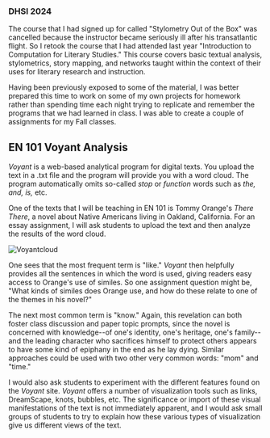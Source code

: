 ### DHSI 2024

The course that I had signed up for called "Stylometry Out of the Box" was cancelled because the instructor became seriously ill after his transatlantic flight.
So I retook the course that I had attended last year "Introduction to Computation for Literary Studies." This course covers basic textual analysis, stylometrics, story mapping, and networks taught within the context of their uses for literary research and instruction.

Having been previously exposed to some of the material, I was better prepared this time to work on some of my own projects for homework rather than spending time each night trying to replicate and remember the programs that we had learned in class. I was able to create a couple of assignments for my Fall classes.

## EN 101 Voyant Analysis

*Voyant* is a web-based analytical program for digital texts. You upload the text in a .txt file and the program will provide you with a word cloud. The program automatically omits so-called *stop* or *function* words such as *the,* *and,* *is,* etc.


One of the texts that I will be teaching in EN 101 is Tommy Orange's *There There*, a novel about Native Americans living in Oakland, California. For an essay assignment, I will ask students to upload the text and then analyze the results of the word cloud.

![Voyantcloud](https://photos.app.goo.gl/b9DznfEjUapuK4NGA)



One sees that the most frequent term is "like." *Voyant* then helpfully provides all the sentences in which the word is used, giving readers easy access to Orange's use of similes. So one assignment question might be, "What kinds of similes does Orange use, and how do these relate to one of the themes in his novel?"

The next most common term is "know."  Again, this revelation can both foster class discussion and paper topic prompts, since the novel is concerned with knowledge--of one's identity, one's heritage, one's family--and the leading character who sacrifices himself to protect others appears to have some kind of epiphany in the end as he lay dying. Similar approaches could be used with two other very common words: "mom" and "time."

I would also ask students to experiment with the different features found on the *Voyant* site. *Voyant* offers a number of visualization tools such as links, DreamScape, knots, bubbles, etc. The significance or import of these visual manifestations of the text is not immediately apparent, and I would ask small groups of students to try to explain how these various types of visualization give us different views of the text.


